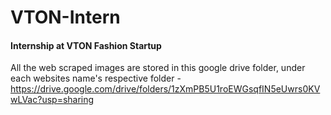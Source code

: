 # VTON-Intern
#### Internship at VTON Fashion Startup
All the web scraped images are stored in this google drive folder, under each websites name's respective folder - 
https://drive.google.com/drive/folders/1zXmPB5U1roEWGsqfIN5eUwrs0KVwLVac?usp=sharing
